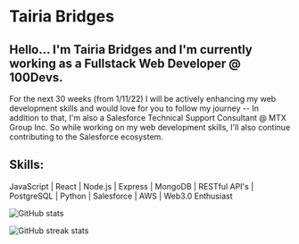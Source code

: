 # Tairia Bridges  

## Hello... I'm **Tairia Bridges** and I'm currently working as a Fullstack Web Developer @ 100Devs. 


For the next 30 weeks (from 1/11/22) I will be actively enhancing my web development skills and would love for you to follow my journey -- In addition to that, I'm also a Salesforce Technical Support Consultant @ MTX Group Inc. So while working on my web development skills, I'll also continue contributing to the Salesforce ecosystem. 



## Skills: 
JavaScript | React | Node.js | Express | MongoDB | RESTful API's | PostgreSQL | Python | Salesforce | AWS | Web3.0 Enthusiast

![GitHub stats](https://github-readme-stats.vercel.app/api?username=Finesse-Code&show_icons=true)  

![GitHub streak stats](https://github-readme-streak-stats.herokuapp.com/?user=Finesse-Code)  


